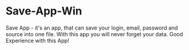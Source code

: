 # Save-App-Win
Save App - it's an app, that can save your login, email, password and source into one file. With this app you will never forget your data. Good Experience with this App!
